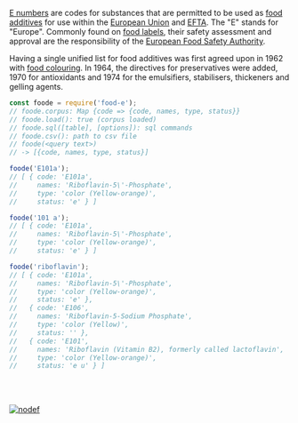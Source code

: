 [E numbers] are codes for substances that are permitted to be used as [food additives]
for use within the [European Union] and [EFTA]. The "E" stands for "Europe". Commonly
found on [food labels], their safety assessment and approval are the responsibility
of the [European Food Safety Authority].

Having a single unified list for food additives was first agreed upon in 1962 with
[food colouring]. In 1964, the directives for preservatives were added, 1970 for
antioxidants and 1974 for the emulsifiers, stabilisers, thickeners and gelling
agents.

```javascript
const foode = require('food-e');
// foode.corpus: Map {code => {code, names, type, status}}
// foode.load(): true (corpus loaded)
// foode.sql([table], [options]): sql commands
// foode.csv(): path to csv file
// foode(<query text>)
// -> [{code, names, type, status}]

foode('E101a');
// [ { code: 'E101a',
//     names: 'Riboflavin-5\'-Phosphate',
//     type: 'color (Yellow-orange)',
//     status: 'e' } ]

foode('101 a');
// [ { code: 'E101a',
//     names: 'Riboflavin-5\'-Phosphate',
//     type: 'color (Yellow-orange)',
//     status: 'e' } ]

foode('riboflavin');
// [ { code: 'E101a',
//     names: 'Riboflavin-5\'-Phosphate',
//     type: 'color (Yellow-orange)',
//     status: 'e' },
//   { code: 'E106',
//     names: 'Riboflavin-5-Sodium Phosphate',
//     type: 'color (Yellow)',
//     status: '' },
//   { code: 'E101',
//     names: 'Riboflavin (Vitamin B2), formerly called lactoflavin',
//     type: 'color (Yellow-orange)',
//     status: 'e u' } ]
```
<br>
<br>

[![nodef](https://merferry.glitch.me/card/food-e.svg)](https://nodef.github.io)

[E numbers]: https://en.wikipedia.org/wiki/E_number
[food additives]: https://en.wikipedia.org/wiki/Food_additive
[European Union]: https://en.wikipedia.org/wiki/European_Union
[EFTA]: https://en.wikipedia.org/wiki/European_Free_Trade_Association
[food labels]: https://en.wikipedia.org/wiki/Food_label
[European Food Safety Authority]: https://en.wikipedia.org/wiki/European_Food_Safety_Authority
[food colouring]: https://en.wikipedia.org/wiki/Food_colouring

